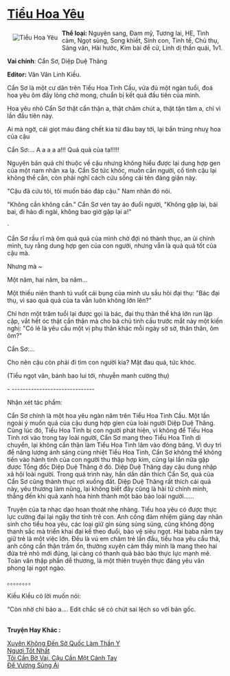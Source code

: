 <a href="https://utruyen.com/tieu-hoa-yeu/24637/" title="Tiểu Hoa Yêu"><h1>Tiểu Hoa Yêu</h1></a><div style="display:table"><img align="right" style="float: left; padding: 10px;" src="https://utruyen.com/images/story/200x260/tieu-hoa-yeu.jpg" alt="Tiểu Hoa Yêu"><b>Thể loại: </b>Nguyên sang, Đam mỹ, Tương lai, HE, Tình cảm, Ngọt sủng, Song khiết, Sinh con, Tinh tế, Chủ thụ, Sảng văn, Hài hước, Kim bài đề cử, Linh dị thần quái, 1v1.<p></p><b>Vai chính</b>: Cẩn Sơ, Diệp Duệ Thăng<p></p><b>Editor:</b> Vân Vân Linh Kiều.<p></p>Cẩn Sơ là một cư dân trên Tiểu Hoa Tinh Cầu, vửa đủ một ngàn tuổi, đoá hoa yêu ôm đầy lòng chờ mong, chuẩn bị kết quả đầu tiên của mình.<p></p>Hoa yêu nhỏ Cẩn Sơ thật cẩn thận a, thật chăm chút a, thật tận tâm a, chỉ vì lần đầu tiên này. <p></p>Ai mà ngờ, cái giọt máu đáng chết kia từ đâu bay tới, lại bắn trúng nhuỵ hoa của cậu<p></p>Cẩn Sơ:... A a a a a!!! Quả quả của ta!!!!!<p></p>Nguyên bản quả chỉ thuộc về cậu nhưng không hiểu được lại dung hợp gen của một nam nhân xa lạ. Cẩn Sơ tức khóc, muốn cắn người, cố tình cậu lại không thể cắn, còn phải nghĩ cách cứu sống cái tên đáng giận này.<p></p>"Cậu đã cứu tôi, tôi muốn báo đáp cậu." Nam nhân đó nói.<p></p>"Không cần không cần." Cẩn Sơ vén tay áo đuổi người, "Không gặp lại, bái bai, đi hảo đi ngài, không bao giờ gặp lại a!"<p></p>·<p></p>Cẩn Sơ rầu rĩ mà ôm quả quả của mình chờ đợi nó thành thục, an ủi chính mình, tuy rằng dung hợp gen của con người, nhưng vẫn là quả quả tốt của cậu mà.<p></p>Nhưng mà ~<p></p>Một năm, hai năm, ba năm...<p></p>Một thiếu niên thanh tú vuốt cái bụng của mình ưu sầu hỏi đại thụ: "Bác đại thụ, vì sao quả quả của ta vẫn luôn không lớn lên?"<p></p>Chỉ hơn một trăm tuổi lại được gọi là bác, đại thụ thân thể khá lớn run lập cập, vắt hết óc thật cẩn thận mà cho bá chủ tinh cầu trước mắt này một kiến nghị: "Có lẽ là yêu cầu một vị phụ thân khác mỗi ngày sờ sờ, thân thân, ôm ôm?"<p></p>Cẩn Sơ:...<p></p>Cho nên cậu còn phải đi tìm con người kia? Mặt đau quá, tức khóc.<p></p>(Tiểu ngọt văn, bánh bao lui tới, nhuyễn manh cường thụ)<p></p>- ------------------------------<p></p>Nhận xét tác phẩm:<p></p>Cẩn Sơ chính là một hoa yêu ngàn năm trên Tiểu Hoa Tinh Cầu. Một lần ngoài ý muốn quả của cậu dung hợp gien của loài người Diệp Duệ Thăng. Cùng lúc đó, Tiểu Hoa Tinh bị con người phát hiện, vì không để Tiểu Hoa Tinh rơi vào trong tay loài người, Cẩn Sơ mang theo Tiểu Hoa Tinh di chuyển, lại không cẩn thận làm Tiểu Hoa Tinh lâm vào đóng băng. Vì duy trì để năng lượng ánh sáng cùng nhiệt Tiểu Hoa Tinh, Cẩn Sơ không thể không tiến vào hành tinh của con người thu thập hợp kim, cũng lại lần nữa gặp được Tổng đốc Diệp Duệ Thăng ở đó. Diệp Duệ Thăng dạy cậu dung nhập xã hội loài người. Trong quá trình này, hắn dần dần thích Cẩn Sơ, quả của Cẩn Sơ cũng thành thục rơi xuống đất. Diệp Duệ Thăng rất thích cái quả này, yêu thương làm nũng, lại không biết đây cũng là hài tử chính mình, thẳng đến khi quả xanh hóa hình thành một bảo bảo loài người......<p></p>Truyện của ta nhạc dạo hoan thoát nhẹ nhàng. Tiểu hoa yêu có được thực lực cường đại lại ngây thơ tính trẻ con. Anh công đảm nhiệm giảng dạy nhân sinh cho tiểu hoa yêu, các loại giữ gìn sủng sủng sủng, cũng không động thanh sắc mà triển khai đại kế theo đuổi, bảo vệ siêu ngọt. Hai baba nắm tay giữ trẻ là một việc lớn. Đều là vú em chăm trẻ lần đầu, tiểu hoa yêu cẩu thả, anh công cẩn thận trầm ổn, thường xuyên cảm thấy mình là mang theo hai đứa trẻ nhỏ mới đúng, lại càng có thanh quả bảo bảo thực lực mạnh mẽ. Toàn văn thập phần dễ thương, là một thiên truyện thực đáng yêu văn phong lại ngọt ngào.<p></p>｡｡｡｡｡｡｡｡<p></p>Kiều Kiều có lời muốn nói:<p></p>“Còn nhờ chỉ bảo a.... Edit chắc sẽ có chút sai lệch so với bản gốc.</div><p><br><b>Truyện Hay Khác :</b></p><a href="https://utruyen.com/xuyen-khong-den-so-quoc-lam-than-y/22570/" alt="Xuyên Không Đến Sở Quốc Làm Thần Y">Xuyên Không Đến Sở Quốc Làm Thần Y</a><br/><a href="https://www.pinterest.com/pin/748230925577523460" alt="Ngươi Tốt Nhất">Ngươi Tốt Nhất</a><br/><a href="https://www.pinterest.com/pin/669629038332321329" alt="Tôi Cần Bờ Vai, Cậu Cần Một Cánh Tay">Tôi Cần Bờ Vai, Cậu Cần Một Cánh Tay</a><br/><a href="https://github.com/quanluxury/truyenhot/tree/master/truyenhay/19180/" alt="Đế Vương Sủng Ái">Đế Vương Sủng Ái</a><br/>
